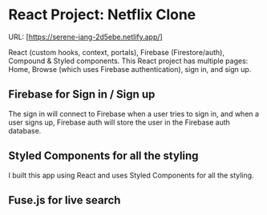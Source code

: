 # React Project: Netflix Clone

URL: [https://serene-jang-2d5ebe.netlify.app/]

React (custom hooks, context, portals), Firebase (Firestore/auth), Compound & Styled components. This React project has multiple pages: Home, Browse (which uses Firebase authentication), sign in, and sign up. 

 ## Firebase for Sign in / Sign up 
 
 The sign in will connect to Firebase when a user tries to sign in, and when a user signs up, Firebase auth will store the user in the Firebase auth database. 
 
 ## Styled Components for all the styling  
 I built this app using React and uses Styled Components for all the styling.
 
 ## Fuse.js for live search





